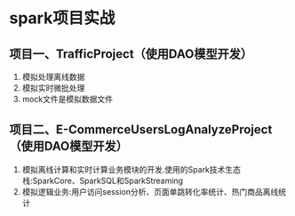 # spark项目实战

## 项目一、TrafficProject（使用DAO模型开发）
1. 模拟处理离线数据
2. 模拟实时微批处理
3. mock文件是模拟数据文件

## 项目二、E-CommerceUsersLogAnalyzeProject（使用DAO模型开发）
1. 模拟离线计算和实时计算业务模块的开发.使用的Spark技术生态栈:SparkCore、SparkSQL和SparkStreaming
2. 模拟逻辑业务:用户访问session分析、页面单跳转化率统计、热门商品离线统计
